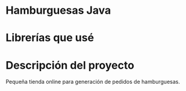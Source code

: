 # Hamburguesas Java

# Librerías que usé



# Descripción del proyecto

Pequeña tienda online para generación de pedidos de hamburguesas.

